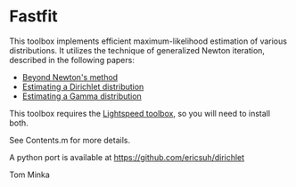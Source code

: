 Fastfit
=======

This toolbox implements efficient maximum-likelihood estimation of various
distributions.  It utilizes the technique of generalized Newton iteration,
described in the following papers:

* [Beyond Newton's method](http://tminka.github.io/papers/newton.html)
* [Estimating a Dirichlet distribution](http://tminka.github.io/papers/dirichlet/)
* [Estimating a Gamma distribution](http://tminka.github.io/papers/minka-gamma.pdf)

This toolbox requires the [Lightspeed toolbox](https://github.com/tminka/lightspeed/), so you will need to install both.

See Contents.m for more details.

A python port is available at https://github.com/ericsuh/dirichlet

Tom Minka
